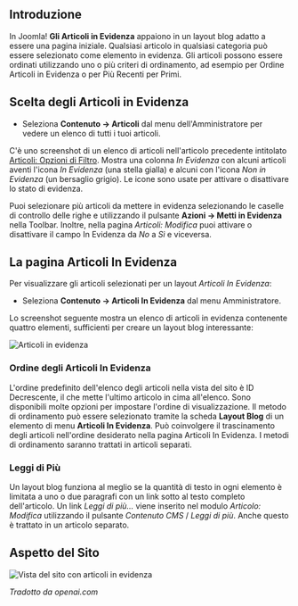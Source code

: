 <!-- Filename: J4.x:Featured_Articles / Display title: Articoli: In evidenza -->

## Introduzione

In Joomla! **Gli Articoli in Evidenza** appaiono in un layout blog adatto a essere una pagina iniziale. Qualsiasi articolo in qualsiasi categoria può essere selezionato come elemento in evidenza. Gli articoli possono essere ordinati utilizzando uno o più criteri di ordinamento, ad esempio per Ordine Articoli in Evidenza o per Più Recenti per Primi.

## Scelta degli Articoli in Evidenza

- Seleziona **Contenuto → Articoli** dal menu dell'Amministratore per vedere un elenco di tutti i tuoi articoli.

C'è uno screenshot di un elenco di articoli nell'articolo precedente intitolato [Articoli: Opzioni di Filtro](jdocmanual?article=user/articles/articles-filter-options). Mostra una colonna *In Evidenza* con alcuni articoli aventi l'icona *In Evidenza* (una stella gialla) e alcuni con l'icona *Non in Evidenza* (un bersaglio grigio). Le icone sono usate per attivare o disattivare lo stato di evidenza.

Puoi selezionare più articoli da mettere in evidenza selezionando le caselle di controllo delle righe e utilizzando il pulsante **Azioni → Metti in Evidenza** nella Toolbar. Inoltre, nella pagina *Articoli: Modifica* puoi attivare o disattivare il campo In Evidenza da *No* a *Sì* e viceversa.

## La pagina Articoli In Evidenza

Per visualizzare gli articoli selezionati per un layout *Articoli In Evidenza*:

- Seleziona **Contenuto → Articoli In Evidenza** dal menu Amministratore.

Lo screenshot seguente mostra un elenco di articoli in evidenza contenente quattro elementi, sufficienti per creare un layout blog interessante:

![Articoli in evidenza](../../../en/images/articles/articles-featured.png)

### Ordine degli Articoli In Evidenza

L'ordine predefinito dell'elenco degli articoli nella vista del sito è ID Decrescente, il che mette l'ultimo articolo in cima all'elenco. Sono disponibili molte opzioni per impostare l'ordine di visualizzazione. Il metodo di ordinamento può essere selezionato tramite la scheda **Layout Blog** di un elemento di menu **Articoli In Evidenza**. Può coinvolgere il trascinamento degli articoli nell'ordine desiderato nella pagina Articoli In Evidenza. I metodi di ordinamento saranno trattati in articoli separati.

### Leggi di Più

Un layout blog funziona al meglio se la quantità di testo in ogni elemento è limitata a uno o due paragrafi con un link sotto al testo completo dell'articolo. Un link *Leggi di più...* viene inserito nel modulo *Articolo: Modifica* utilizzando il pulsante *Contenuto CMS* / *Leggi di più*. Anche questo è trattato in un articolo separato.

## Aspetto del Sito

![Vista del sito con articoli in evidenza](../../../en/images/articles/articles-featured-site.png)

*Tradotto da openai.com*

